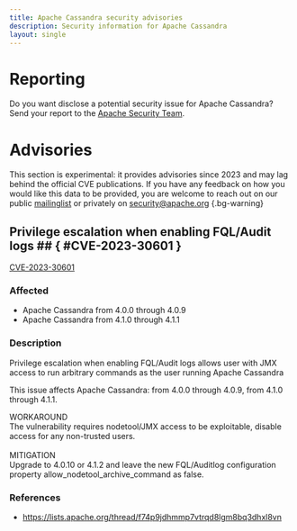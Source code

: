 ```yaml
---
title: Apache Cassandra security advisories
description: Security information for Apache Cassandra
layout: single
---
```


# Reporting

Do you want disclose a potential security issue for Apache Cassandra? Send your report to the  [Apache Security Team](mailto:security@apache.org).

# Advisories

This section is experimental: it provides advisories since 2023 and may lag behind the official CVE publications. If you have any feedback on how you would like this data to be provided, you are welcome to reach out on our public [mailinglist](/mailinglist) or privately on [security@apache.org](mailto:security@apache.org)
{.bg-warning}

## Privilege escalation when enabling FQL/Audit logs ## { #CVE-2023-30601 }

[CVE-2023-30601](./CVE-2023-30601.cve.json)

### Affected

* Apache Cassandra from 4.0.0 through 4.0.9
* Apache Cassandra from 4.1.0 through 4.1.1


### Description

Privilege escalation when enabling FQL/Audit logs allows user with JMX access to run arbitrary commands as the user running Apache Cassandra<br><p>This issue affects Apache Cassandra: from 4.0.0 through 4.0.9, from 4.1.0 through 4.1.1.</p>WORKAROUND<br>The vulnerability requires nodetool/JMX access to be exploitable, disable access for any non-trusted users.<br><br>MITIGATION<br>Upgrade to 4.0.10 or 4.1.2 and leave the new FQL/Auditlog configuration property&nbsp;allow_nodetool_archive_command as false.

### References
* https://lists.apache.org/thread/f74p9jdhmmp7vtrqd8lgm8bq3dhxl8vn
